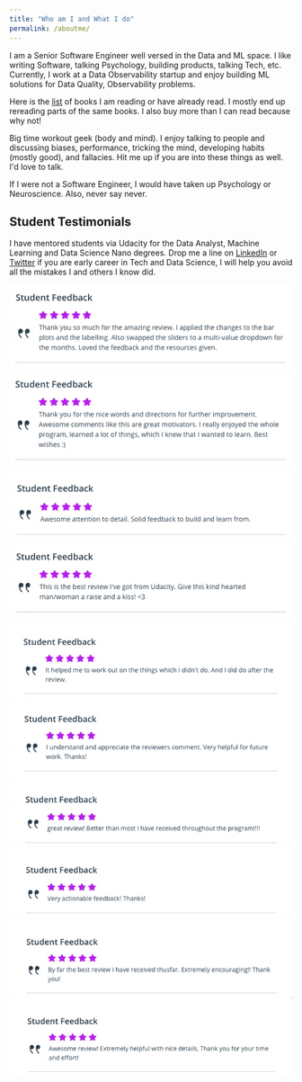 ```yaml
---
title: "Who am I and What I do"
permalink: /aboutme/
---
```

I am a Senior Software Engineer well versed in the Data and ML space. I like writing Software, talking Psychology, building products, talking Tech, etc.
Currently, I work at a Data Observability startup and enjoy building ML solutions for Data Quality, Observability problems.

Here is the [list](/books/) of books I am reading or have already read. I mostly end up rereading parts of the same books. I also buy more than I can read because why not!

Big time workout geek (body and mind). I enjoy talking to people and discussing biases, performance, tricking the mind, developing habits (mostly good), and fallacies. Hit me up if you are into these things as well. I'd love to talk.

If I were not a Software Engineer, I would have taken up Psychology or Neuroscience. Also, never say never.

## Student Testimonials
I have mentored students via Udacity for the Data Analyst, Machine Learning and Data Science Nano degrees. Drop me a line on [LinkedIn](https://linkedin.com/in/vikramriyer) or [Twitter](https://twitter.com/vikramriyer) if you are early career in Tech and Data Science, I will help you avoid all the mistakes I and others I know did.

![](/assets/images/student_reviews_udacity/1.png)
![](/assets/images/student_reviews_udacity/2.png)
![](/assets/images/student_reviews_udacity/3.png)
![](/assets/images/student_reviews_udacity/4.png)
![](/assets/images/student_reviews_udacity/5.png)
![](/assets/images/student_reviews_udacity/6.png)
![](/assets/images/student_reviews_udacity/7.png)
![](/assets/images/student_reviews_udacity/8.png)
![](/assets/images/student_reviews_udacity/10.png)
![](/assets/images/student_reviews_udacity/11.png)
